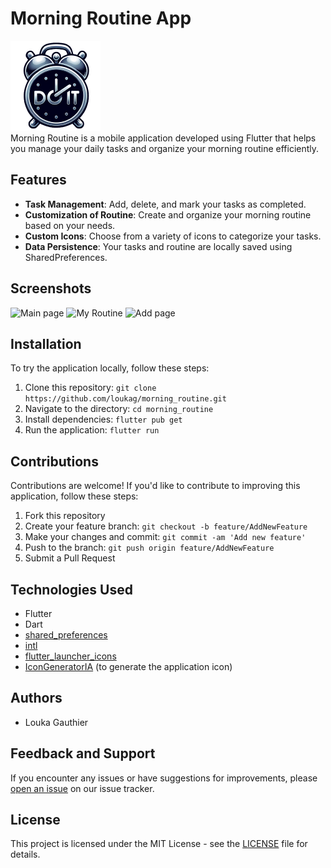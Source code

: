 # Morning Routine App
![App Logo](/android/app/src/main/res/mipmap-xxhdpi/launcher_icon.png)<br>
Morning Routine is a mobile application developed using Flutter that helps you manage your daily tasks and organize your morning routine efficiently.

## Features

- **Task Management**: Add, delete, and mark your tasks as completed.
- **Customization of Routine**: Create and organize your morning routine based on your needs.
- **Custom Icons**: Choose from a variety of icons to categorize your tasks.
- **Data Persistence**: Your tasks and routine are locally saved using SharedPreferences.

## Screenshots
<img src="https://img.loukag.com/api/v1/t/4c136e284201f893fcf2ab5510a70302309c38a2/2be2lcom/fit_2048" alt="Main page" width="300"/>
<img src="https://img.loukag.com/api/v1/t/3be5020be204c467b2456754de1b48631708f55e/2be2lcom/fit_2048" alt="My Routine" width="300"/>
<img src="https://img.loukag.com/api/v1/t/5f810208d0b066f4e422fbd16930ff0a9279f594/2be2lcom/fit_2048" alt="Add page" width="300"/>

## Installation

To try the application locally, follow these steps:

1. Clone this repository: `git clone https://github.com/loukag/morning_routine.git`
2. Navigate to the directory: `cd morning_routine`
3. Install dependencies: `flutter pub get`
4. Run the application: `flutter run`

## Contributions

Contributions are welcome! If you'd like to contribute to improving this application, follow these steps:

1. Fork this repository
2. Create your feature branch: `git checkout -b feature/AddNewFeature`
3. Make your changes and commit: `git commit -am 'Add new feature'`
4. Push to the branch: `git push origin feature/AddNewFeature`
5. Submit a Pull Request

## Technologies Used

- Flutter
- Dart
- [shared_preferences](https://pub.dev/packages/shared_preferences)
- [intl](https://pub.dev/packages/intl)
- [flutter_launcher_icons](https://pub.dev/packages/flutter_launcher_icons)
- [IconGeneratorIA](https://www.icongeneratorai.com/) (to generate the application icon)

## Authors

- Louka Gauthier

## Feedback and Support

If you encounter any issues or have suggestions for improvements, please [open an issue](https://github.com/LoukaG/morning-routine/issues) on our issue tracker.

## License

This project is licensed under the MIT License - see the [LICENSE](LICENSE) file for details.
